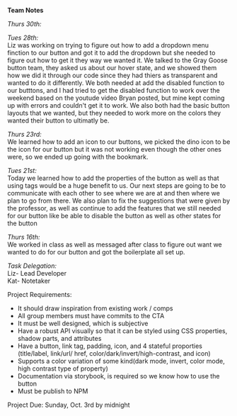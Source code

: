 __Team Notes__


_Thurs 30th:_<br />


_Tues 28th:_<br /> 
Liz was working on trying to figure out how to add a dropdown menu finction to our button and got it to add the dropdown but she needed to figure out how to get it they way we wanted it. We talked to the Gray Goose button team, they asked us about our hover state, and we showed them how we did it through our code since they had thiers as transparent and wanted to do it differently. We both needed at add the disabled function to our butttons, and I had tried to get the disabled function to work over the weekend based on the youtude video Bryan posted, but mine kept coming up with errors and couldn't get it to work. We also both had the basic button layouts that we wanted, but they needed to work more on the colors they wanted their button to ultimatly be.

_Thurs 23rd:_<br /> 
We learned how to add an icon to our buttons, we picked the dino icon to be the icon for our button but it was not working even though the other ones were, so we ended up going with the bookmark.

_Tues 21st:_<br /> 
Today we learned how to add the properties of the button as well as that using tags would be a huge benefit to us. Our next steps are going to be to communicate with each other to see where we are at and then where we plan to go from there. We also plan to fix the suggestions that were given by the professor, as well as continue to add the features that we still needed for our button like be able to disable the button as well as other states for the button

_Thurs 16th:_<br /> 
We worked in class as well as messaged after class to figure out want we wanted to do for our button and got the boilerplate all set up.


_Task Delegation:_<br /> 
Liz- Lead Developer<br /> 
Kat- Notetaker<br /> 

Project Requirements:
- It should draw inspiration from existing work / comps
- All group members must have commits to the CTA
- It must be well designed, which is subjective
- Have a robust API visually so that it can be styled using CSS properties, shadow parts, and attributes
- Have a button, link tag, padding, icon, and 4 stateful proporties (title/label, link/url/ href, color/dark/invert/high-contrast, and icon)
- Supports a color variation of some kind(dark mode, invert, color mode, high contrast type of property)
- Documentation via storybook, is required so we know how to use the button
- Must be publish to NPM<br /> 

Project Due: Sunday, Oct. 3rd by midnight